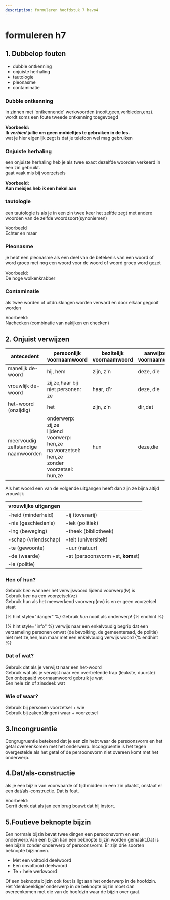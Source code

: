 ```yaml
---
description: formuleren hoofdstuk 7 havo4
---
```


# formuleren h7

## 1. Dubbelop fouten

* dubble ontkenning
* onjuiste herhaling
* tautologie
* pleonasme
* contaminatie

### Dubble ontkenning

in zinnen met 'ontkennende' werkwoorden (nooit,geen,verbieden,enz).\
wordt soms een foute tweede ontkenning toegevoegd

**Voorbeeld:**\
**Ik&#x20;**_**verbied**_**&#x20;jullie om geen mobieltjes te gebruiken in de les.** \
wat je hier eigenlijk zegt is dat je telefoon wel mag gebruiken

### Onjuiste herhaling

een onjuiste herhaling heb je als twee exact dezelfde woorden verkeerd in een zin gebruikt.\
gaat vaak mis bij voorzetsels

**Voorbeeld:**\
**Aan meisjes heb ik een hekel aan**

### tautologie

een tautologie is als je in een zin twee keer het zelfde zegt met andere woorden van de zelfde woordsoort(synoniemen)

Voorbeeld\
Echter en maar

### Pleonasme

je hebt een pleonasme als een deel van de betekenis van een woord of word groep met nog een woord voor de woord of woord groep word gezet

Voorbeeld:\
De hoge wolkenkrabber

### Contaminatie

als twee worden of uitdrukkingen worden verward en door elkaar gegooit worden

Voorbeeld:\
Nachecken (combinatie van nakijken en checken)

## 2. Onjuist verwijzen

<table><thead><tr><th width="161">antecedent</th><th width="234">persoonlijk voornaamwoord</th><th>bezitelijk voornaamwoord</th><th>aanwijzend voornaamwoord</th><th>betrekkelijk voornaamwoord</th></tr></thead><tbody><tr><td>manelijk de-woord</td><td>hij, hem</td><td>zijn, z'n</td><td>deze, die</td><td>die</td></tr><tr><td>vrouwlijk de-woord</td><td>zij,ze,haar bij niet personen: ze</td><td>haar, d'r </td><td>deze, die</td><td>die</td></tr><tr><td>het-woord (onzijdig)</td><td>het</td><td>zijn, z'n</td><td>dir,dat</td><td>dat</td></tr><tr><td>meervoudig zelfstandige<br>naamwoorden</td><td>onderwerp: zij,ze<br>lijdend voorwerp: hen,ze<br>na voorzetsel: hen,ze<br>zonder voorzetsel: hun,ze</td><td>hun</td><td>deze,die</td><td>die</td></tr></tbody></table>

Als het woord een van de volgende uitgangen heeft dan zijn ze bijna altijd vrouwlijk

| vrouwlijke uitgangen |                                   |
| -------------------- | --------------------------------- |
| -heid (minderheid)   | -ij (tovenarij)                   |
| -nis (geschiedenis)  | -iek (politiek)                   |
| -ing (beweging)      | -theek (bibliotheek)              |
| -schap (vriendschap) | -teit (universiteit)              |
| -te (gewoonte)       | -uur (natuur)                     |
| -de (waarde)         | -st (persoonsvorm +st, **kom**st) |
| -ie (politie)        |                                   |

### Hen of hun?

Gebruik _hen_ wanneer het verwijswoord lijdend voorwerp(lv) is\
Gebruik _hen_ na een voorzetsel(vz)\
Gebruik hun als het meewerkend voorwerp(mv) is en er geen voorzetsel staat

{% hint style="danger" %}
Gebruik _hun_ nooit als onderwerp!
{% endhint %}

{% hint style="info" %}
verwijs naar een enkelvoudig begrip dat een verzameling personen omvat (de bevolking, de gemeenteraad, de politie) niet met ze,hen,hun maar met een enkelvoudig verwijs woord
{% endhint %}

### Dat of wat?

Gebruik dat als je verwijst naar een het-woord\
Gebruik wat als je verwijst naar een overtrefende trap (leukste, duurste)\
Een onbepaald voornaamwoord gebruik je wat\
Een hele zin of zinsdeel: wat

### Wie of waar?

Gebruik bij personen voorzetsel + wie\
Gebruik bij zaken(dingen) waar + voorzetsel

## 3.Incongruentie

Congrugruentie betekend dat je een zin hebt waar de persoonsvorm en het getal overeenkomen met het onderwerp. Incongruentie is het tegen overgestelde als het getal of de persoonsvorm niet overeen komt met het onderwerp.

## 4.Dat/als-constructie

als je een bijzin van voorwaarde of tijd midden in een zin plaatst, onstaat er een dat/als-constructie. Dat is fout.

Voorbeeld:\
Gerrit denk dat als jan een brug bouwt dat hij instort.

## 5.Foutieve beknopte bijzin

Een normale bijzin bevat twee dingen een persoonsvorm en een onderwerp.Van een bijzin kan een beknopte bijzin worden gemaakt.Dat is een bijzin zonder onderwerp of persoonsvorm. Er zijn drie soorten beknopte bijzinnnen.

* Met een voltooid deelwoord
* Een onvoltooid deelwoord
* Te + hele werkwoord

Of een beknopte bijzin ook fout is ligt aan het onderwerp in de hoofdzin. Het 'denkbeeldige' onderwerp in de beknopte bijzin moet dan overeenkomen met die van de hoofdzin waar de bijzin over gaat.
